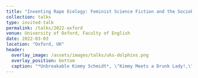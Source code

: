 ```yaml
---
title: "Inventing Rape Ecology: Feminist Science Fiction and the Sociobiology of Sexual Violence"
collection: talks
type: invited-talk
permalink: /talks/2022-oxford
venue: University of Oxford, Faculty of English
date: 2022-03-03
location: "Oxford, UK"
header:
  overlay_image: /assets/images/talks/uks-dolphins.png
  overlay_position: bottom
  caption: "*Unbreakable Kimmy Schmidt*, \"Kimmy Meets a Drunk Lady!,\" (2016)" 
---
```

